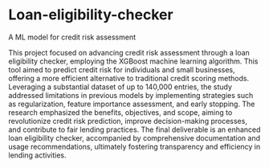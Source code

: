 # Loan-eligibility-checker
A ML model for credit risk assessment

This project focused on advancing credit risk assessment through a loan eligibility checker, employing the XGBoost machine learning algorithm. This tool aimed to predict credit risk for individuals and small businesses, offering a more efficient alternative to traditional credit scoring methods. Leveraging a substantial dataset of up to 140,000 entries, the study addressed limitations in previous models by implementing strategies such as regularization, feature importance assessment, and early stopping. The research emphasized the benefits, objectives, and scope, aiming to revolutionize credit risk prediction, improve decision-making processes, and contribute to fair lending practices. The final deliverable is an enhanced loan eligibility checker, accompanied by comprehensive documentation and usage recommendations, ultimately fostering transparency and efficiency in lending activities.
